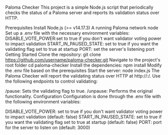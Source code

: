 Paloma Checker
This project is a simple Node.js script that periodically checks the status of a Paloma server and reports its validation status over HTTP.

Prerequisites
Install Node.js (>= v14.17.3)
A running Paloma network node
Set up a .env file with the necessary environment variables:
DISABLE_VOTE_POWER:set to true if you don't want validator voting power to impact validation
START_IN_PAUSED_STATE: set to true if you want the validating flag set to true at startup
PORT: set the server's listening port
Getting Started
Clone the repository: git clone <https://github.com/username/paloma-checker.git>
Navigate to the project's root folder cd paloma-checker
Install the dependencies: npm install
Modify the .env file based on the prerequisites
Start the server: node index.js
The Paloma Checker will report the validating status over HTTP at http://<host>:<port>/. Use the following endpoints to control validating:

/pause: Sets the validating flag to true.
/unpause: Performs the original functionality.
Configuration
Configuration is done through the .env file with the following environment variables:

DISABLE_VOTE_POWER: set to true if you don't want validator voting power to impact validation (default: false)
START_IN_PAUSED_STATE: set to true if you want the validating flag set to true at startup (default: false)
PORT: port for the server to listen on (default: 3000)
